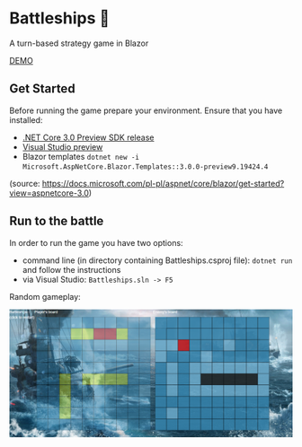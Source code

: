 Battleships :ship:
============

A turn-based strategy game in Blazor

[DEMO](https://battleshipsblazor.azurewebsites.net/)

## Get Started

Before running the game prepare your environment. Ensure that you have installed:
* [.NET Core 3.0 Preview SDK release](https://dotnet.microsoft.com/download/dotnet-core/3.0)
* [Visual Studio preview](https://visualstudio.com/vs/preview)
* Blazor templates ```dotnet new -i Microsoft.AspNetCore.Blazor.Templates::3.0.0-preview9.19424.4```

(source: https://docs.microsoft.com/pl-pl/aspnet/core/blazor/get-started?view=aspnetcore-3.0)

## Run to the battle

In order to run the game you have two options:
* command line (in directory containing Battleships.csproj file): ```dotnet run``` and follow the instructions 
* via Visual Studio: ```Battleships.sln -> F5```

Random gameplay:

![Image](https://github.com/orzech123123/battleships/blob/master/Battleships/battleships-gameplay.png?raw=true)
